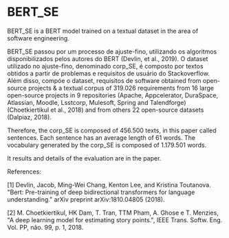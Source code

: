 # BERT_SE

BERT_SE is a BERT model trained on a textual dataset in the area of software engineering.

BERT_SE passou por um processo de ajuste-fino, utilizando os algoritmos disponibilizados pelos autores do BERT (Devlin, et al., 2019). O dataset utilizado no ajuste-fino, denominado corp_SE, é composto por textos obtidos a partir de problemas e requisitos de usuário do Stackoverflow. Além disso, compóe o dataset, requisitos de software obtained from open-source projects & a textual corpus of 319.026 requirements from 16 large open-source projects in 9 repositories (Apache, Appcelerator, DuraSpace, Atlassian, Moodle, Lsstcorp, Mulesoft, Spring and Talendforge) (Choetkiertikul et al., 2018) and from others 22 open-source datasets (Dalpiaz, 2018).

Therefore, the corp_SE is composed of 456.500 texts, in this paper called sentences. Each sentence has an average length of 61 words. The vocabulary generated by the corp_SE is composed of 1.179.501 words.

It results and details of the evaluation are in the paper. 


References:

[1] Devlin, Jacob, Ming-Wei Chang, Kenton Lee, and Kristina Toutanova. "Bert: Pre-training of deep bidirectional transformers for language understanding." arXiv preprint arXiv:1810.04805 (2018).

[2] M. Choetkiertikul, HK Dam, T. Tran, TTM Pham, A. Ghose e T. Menzies, "A deep learning model for estimating story points.", IEEE Trans. Softw. Eng. Vol. PP, não. 99, p. 1, 2018.

